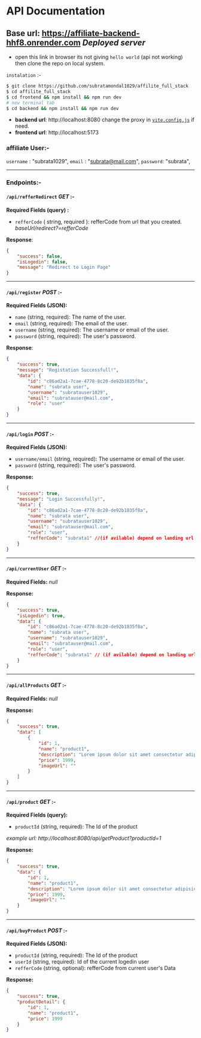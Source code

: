 # API Documentation

## Base url: https://affiliate-backend-hhf8.onrender.com *Deployed server*
- open this link in browser its not giving `hello world` (api not working) then clone the repo on local system.

`instalation` :-
```bash
$ git clone https://github.com/subratamondal1029/affilite_full_stack
$ cd affilite_full_stack
$ cd frontend && npm install && npm run dev
# new terminal tab 
$ cd backend && npm install && npm run dev
```
- **backend url**: http://localhost:8080
    change the proxy in [`vite.config.js`](/frontend/vite.config.js) if need.
- **frontend url**: http://localhost:5173

### affiliate User:- 
`username` : "subrata1029",
`email` : "subrata@mail.com",
`password`: "subrata",

---
### Endpoints:-

#### `/api/refferRedirect` *GET* :-

**Required Fields (query) :**

- `refferCode` ( string, required ): refferCode from url that you created. 
*baseUrl/redirect?=refferCode*

**Response**: 
```json
{
    "success": false,
    "isLogedin": false,
    "message": "Redirect to Login Page"
}
```
---
#### `/api/register` *POST* :-

**Required Fields (JSON):**

- `name` (string, required): The name of the user.
- `email` (string, required): The email of the user.
- `username` (string, required): The username or email of the user.
- `password` (string, required): The user's password.

**Response**:
```json
{
    "success": true,
    "message": "Registation Successfull!",
    "data": {
        "id": "c86ad2a1-7cae-4778-8c20-de92b1835f8a",
        "name": "subrata user",
        "username": "subratauser1029",
        "email": "subratauser@mail.com",
        "role": "user"
    }
}
```
---
#### `/api/login` *POST* :-

**Required Fields (JSON):**

- `username/email` (string, required): The username or email of the user.
- `password` (string, required): The user's password.

**Response:**
```json
{
    "success": true,
    "message": "Login Successfully!",
    "data": {
        "id": "c86ad2a1-7cae-4778-8c20-de92b1835f8a",
        "name": "subrata user",
        "username": "subratauser1029",
        "email": "subratauser@mail.com",
        "role": "user",
        "refferCode": "subrata1" //(if avilable) depend on landing url
    }
}
```

---
#### `/api/currentUser` *GET* :-

**Required Fields:** *null*

**Response:**
```json
{
    "success": true,
    "isLogedin": true,
    "data": {
        "id": "c86ad2a1-7cae-4778-8c20-de92b1835f8a",
        "name": "subrata user",
        "username": "subratauser1029",
        "email": "subratauser@mail.com",
        "role": "user",
        "refferCode": "subrata1" // (if avilable) depend on landing url
    }
}
```

---
#### `/api/allProducts` *GET* :-

**Required Fields:** *null*

**Response:**
```json
{
    "success": true,
    "data": [
        {
            "id": 1,
            "name": "product1",
            "description": "Lorem ipsum dolor sit amet consectetur adipisicing elit. Necessitatibus sed repellendus odio dignissimos eius suscipit voluptate reiciendis similique veniam magni mollitia tempora perspiciatis ea temporibus optio vero consequuntur quis animi minima in, totam nam!",
            "price": 1999,
            "imageUrl": ""
        }
    ]
}
```

---
#### `/api/product` *GET* :-

**Required Fields (query):** 
- `productId` (string, required): The Id of the product

*example url: http://localhost:8080/api/getProduct?productId=1*

**Response:**
```json
{
    "success": true,
    "data": {
        "id": 1,
        "name": "product1",
        "description": "Lorem ipsum dolor sit amet consectetur adipisicing elit. Necessitatibus sed repellendus odio dignissimos eius suscipit voluptate reiciendis similique veniam magni mollitia tempora perspiciatis ea temporibus optio vero consequuntur quis animi minima in, totam nam!",
        "price": 1999,
        "imageUrl": ""
    }
}
```

---
#### `/api/buyProduct` *POST* :-

**Required Fields (JSON):** 
- `productId` (string, required): The Id of the product 
- `userId` (string, required): Id of the current logedin user
- `refferCode` (string, optional): refferCode from current user's Data  


**Response:**
```json
{
    "success": true,
    "productDetail": {
        "id": 1,
        "name": "product1",
        "price": 1999
    }
}
```

